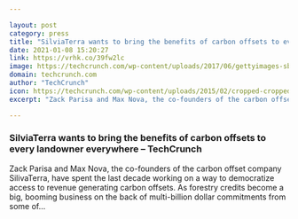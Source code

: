 ```yaml
---

layout: post
category: press
title: "SilviaTerra wants to bring the benefits of carbon offsets to every landowner everywhere"
date: 2021-01-08 15:20:27
link: https://vrhk.co/39fw2lc
image: https://techcrunch.com/wp-content/uploads/2017/06/gettyimages-sb10064394m-001.jpg?w=601
domain: techcrunch.com
author: "TechCrunch"
icon: https://techcrunch.com/wp-content/uploads/2015/02/cropped-cropped-favicon-gradient.png?w=180
excerpt: "Zack Parisa and Max Nova, the co-founders of the carbon offset company SilivaTerra, have spent the last decade working on a way to democratize access to revenue generating carbon offsets. As forestry credits become a big, booming business on the back of multi-billion dollar commitments from some of…"

---
```


### SilviaTerra wants to bring the benefits of carbon offsets to every landowner everywhere – TechCrunch

Zack Parisa and Max Nova, the co-founders of the carbon offset company SilivaTerra, have spent the last decade working on a way to democratize access to revenue generating carbon offsets. As forestry credits become a big, booming business on the back of multi-billion dollar commitments from some of…